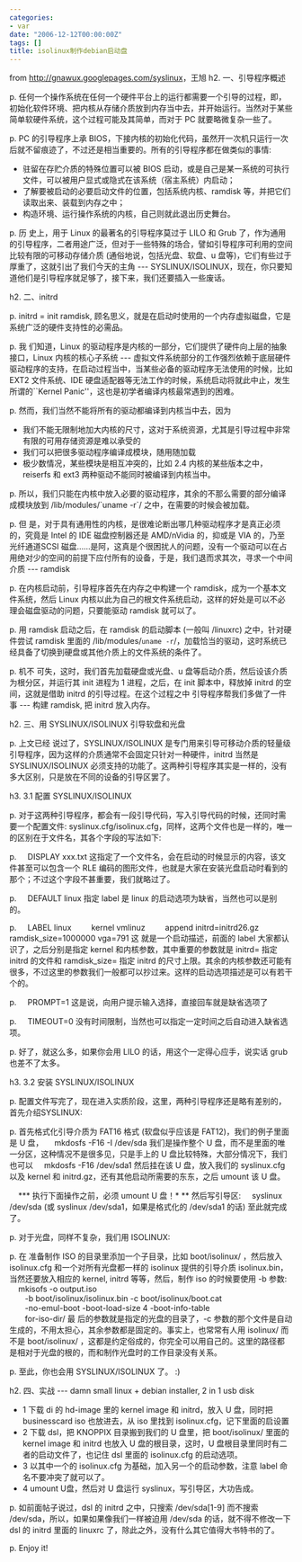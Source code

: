 ```yaml
---
categories:
- var
date: "2006-12-12T00:00:00Z"
tags: []
title: isolinux制作debian启动盘
---
```


from <a href="http://gnawux.googlepages.com/syslinux">http://gnawux.googlepages.com/syslinux</a>，王旭
h2. 一、引导程序概述

p. 任何一个操作系统在任何一个硬件平台上的运行都需要一个引导的过程，即，初始化软件环境、把内核从存储介质放到内存当中去，并开始运行。当然对于某些简单软硬件系统，这个过程可能及其简单，而对于 PC 就要略微复杂一些了。 

p. PC 的引导程序上承 BIOS，下接内核的初始化代码，虽然开一次机只运行一次后就不留痕迹了，不过还是相当重要的。所有的引导程序都在做类似的事情:&nbsp;

<ul><li>驻留在存贮介质的特殊位置可以被 BIOS 启动，或是自己是某一系统的可执行文件，可以被用户显式或隐式在该系统（宿主系统）内启动；</li><li>了解要被启动的必要启动文件的位置，包括系统内核、ramdisk 等，并把它们读取出来、装载到内存之中；</li> <li>构造环境、运行操作系统的内核，自己则就此退出历史舞台。</li></ul>p. 历 史上，用于 Linux 的最著名的引导程序莫过于 LILO 和 Grub 了，作为通用的引导程序，二者用途广泛，但对于一些特殊的场合，譬如引导程序可利用的空间比较有限的可移动存储介质 (通俗地说，包括光盘、软盘、u 盘等)，它们有些过于厚重了，这就引出了我们今天的主角 --- SYSLINUX/ISOLINUX，现在，你只要知道他们是引导程序就足够了，接下来，我们还要插入一些废话。&nbsp;

h2. 二、initrd

p. initrd = init ramdisk, 顾名思义，就是在启动时使用的一个内存虚拟磁盘，它是系统广泛的硬件支持性的必需品。

p. 我 们知道，Linux 的驱动程序是内核的一部分，它们提供了硬件向上层的抽象接口，Linux 内核的核心子系统 --- 虚拟文件系统部分的工作强烈依赖于底层硬件驱动程序的支持，在启动过程当中，当某些必备的驱动程序无法使用的时候，比如 EXT2 文件系统、IDE 硬盘适配器等无法工作的时候，系统启动将就此中止，发生所谓的``Kernel Panic''，这也是初学者编译内核最常遇到的困难。

p. 然而，我们当然不能将所有的驱动都编译到内核当中去，因为

<ul><li> 我们不能无限制地加大内核的尺寸，这对于系统资源，尤其是引导过程中非常有限的可用存储资源是难以承受的</li><li>我们可以把很多驱动程序编译成模块，随用随加载</li><li>极少数情况，某些模块是相互冲突的，比如  2.4 内核的某些版本之中，reiserfs 和 ext3 两种驱动不能同时被编译到内核当中。</li></ul>p. 所以，我们只能在内核中放入必要的驱动程序，其余的不那么需要的部分编译成模块放到 /lib/modules/`uname -r`/ 之中，在需要的时候会被加载。

p. 但 是，对于具有通用性的内核，是很难论断出哪几种驱动程序才是真正必须的，究竟是 Intel 的 IDE 磁盘控制器还是 AMD/nVidia 的，抑或是 VIA 的，乃至光纤通道SCSI 磁盘……是阿，这真是个很困扰人的问题，没有一个驱动可以在占用绝对少的空间的前提下应付所有的设备，于是，我们退而求其次，寻求一个中间介质 --- ramdisk

p. 在内核启动前，引导程序首先在内存之中构建一个 ramdisk，成为一个基本文件系统，然后 Linux 内核以此为自己的根文件系统启动，这样的好处是可以不必理会磁盘驱动的问题，只要能驱动 ramdisk 就可以了。

p. 用 ramdisk 启动之后，在 ramdisk 的启动脚本 (一般叫 /linuxrc) 之中，针对硬件尝试 ramdisk 里面的 /lib/modules/`uname -r`/，加载恰当的驱动，这时系统已经具备了切换到硬盘或其他介质上的文件系统的条件了。

p. 机不 可失，这时，我们首先加载硬盘或光盘、u 盘等启动介质，然后设该介质为根分区，并运行其 init 进程为 1 进程，之后，在 init 脚本中，释放掉 initrd 的空间，这就是借助 initrd 的引导过程。在这个过程之中 引导程序帮我们多做了一件事 --- 构建 ramdisk, 把 initrd 放入内存。

h2. 三、用 SYSLINUX/ISOLINUX 引导软盘和光盘

p. 上文已经 说过了，SYSLINUX/ISOLINUX 是专门用来引导可移动介质的轻量级引导程序，因为这样的介质通常不会固定只针对一种硬件，initrd 当然是 SYSLINUX/ISOLINUX 必须支持的功能了。这两种引导程序其实是一样的，没有多大区别，只是放在不同的设备的引导区罢了。&nbsp;

h3. 3.1 配置 SYSLINUX/ISOLINUX

p. 对于这两种引导程序，都会有一段引导代码，写入引导代码的时候，还同时需要一个配置文件: syslinux.cfg/isolinux.cfg，同样，这两个文件也是一样的，唯一的区别在于文件名，其各个字段的写法如下:&nbsp;

p.  &nbsp;&nbsp;&nbsp; DISPLAY xxx.txt
这指定了一个文件名，会在启动的时候显示的内容，该文件甚至可以包含一个 RLE 编码的图形文件，也就是大家在安装光盘启动时看到的那个；不过这个字段不甚重要，我们就略过了。&nbsp;

p. &nbsp;&nbsp;&nbsp; DEFAULT linux
指定 label 是 linux 的启动选项为缺省，当然也可以是别的。

p. &nbsp;&nbsp;&nbsp; LABEL linux
&nbsp;&nbsp;&nbsp;&nbsp;&nbsp;&nbsp;&nbsp; kernel vmlinuz
 &nbsp;&nbsp;&nbsp;&nbsp;&nbsp;&nbsp;&nbsp; append initrd=initrd26.gz ramdisk_size=1000000 vga=791
这 就是一个启动描述，前面的 label 大家都认识了，之后分别是指定 kernel 和内核参数，其中重要的参数就是 initrd= 指定 initrd 的文件和 ramdisk_size= 指定 initrd 的尺寸上限。其余的内核参数还可能有很多，不过这里的参数我们一般都可以抄过来。这样的启动选项描述是可以有若干个的。

p. &nbsp;&nbsp;&nbsp; PROMPT=1
这是说，向用户提示输入选择，直接回车就是缺省选项了

p. &nbsp;&nbsp;&nbsp; TIMEOUT=0
没有时间限制，当然也可以指定一定时间之后自动进入缺省选项。

p. 好了，就这么多，如果你会用 LILO 的话，用这个一定得心应手，说实话 grub 也差不了太多。


 h3. 3.2 安装 SYSLINUX/ISOLINUX

p. 配置文件写完了，现在进入实质阶段，这里，两种引导程序还是略有差别的，首先介绍SYSLINUX:

p. 首先格式化引导介质为 FAT16 格式 (软盘似乎应该是 FAT12)，我们的例子里面是 U 盘，
&nbsp;&nbsp;&nbsp; mkdosfs -F16 -I /dev/sda
我们是操作整个 U 盘，而不是里面的唯一分区，这种情况不是很多见，只是手上的 U 盘比较特殊，大部分情况下，我们也可以 
&nbsp;&nbsp;&nbsp; mkdosfs -F16 /dev/sda1
然后挂在该 U 盘，放入我们的 syslinux.cfg 以及 kernel 和 initrd.gz，还有其他启动所需要的东东，之后 umount 该 U 盘。

&nbsp;&nbsp;&nbsp; *** 执行下面操作之前，必须 umount U 盘！*
**
然后写引导区:
&nbsp;&nbsp;&nbsp; syslinux /dev/sda (或 syslinux /dev/sda1，如果是格式化的 /dev/sda1 的话) 
至此就完成了。

p. 对于光盘，同样不复杂，我们用 ISOLINUX:

p. 在 准备制作 ISO 的目录里添加一个子目录，比如 boot/isolinux/ ，然后放入 isolinux.cfg 和一个对所有光盘都一样的 isolinux 提供的引导介质 isolinux.bin，当然还要放入相应的 kernel, initrd 等等，然后，制作 iso 的时候要使用 -b 参数:
&nbsp;&nbsp;&nbsp; mkisofs -o output.iso \
&nbsp;&nbsp;&nbsp;&nbsp;&nbsp;&nbsp; -b boot/isolinux/isolinux.bin -c boot/isolinux/boot.cat \
&nbsp;&nbsp;&nbsp;&nbsp;&nbsp;&nbsp; -no-emul-boot -boot-load-size 4 -boot-info-table \
&nbsp;&nbsp;&nbsp;&nbsp;&nbsp;&nbsp; for-iso-dir/
最 后的参数就是指定的光盘的目录了，-c 参数的那个文件是自动生成的，不用太担心，其余参数都是固定的。事实上，也常常有人用 isolinux/ 而不是 boot/isolinux/ ，这都是约定俗成的，你完全可以用自己的。这里的路径都是相对于光盘的根的，而和制作光盘时的工作目录没有关系。

p. 至此，你也会用 SYSLINUX/ISOLINUX 了。 :)


h2. 四、实战 --- damn small linux + debian installer, 2 in 1 usb disk

<ul><li>1 下载 di 的 hd-image 里的 kernel image 和 initrd，放入 U 盘，同时把 businesscard iso 也放进去，从 iso 里找到  isolinux.cfg，记下里面的启设置</li><li>2 下载 dsl，把 KNOPPIX 目录搬到我们的 U 盘里，把 boot/isolinux/ 里面的 kernel image 和 initrd 也放入 U 盘的根目录，这时，U 盘根目录里同时有二者的启动文件了，也记住 dsl 里面的 isolinux.cfg 的启动选项。</li><li>3 以其中一个的 isolinux.cfg 为基础，加入另一个的启动参数，注意 label 命名不要冲突了就可以了。</li><li>4 umount U盘，然后对 U 盘运行 syslinux，写引导区，大功告成。</li></ul>p. 如前面帖子说过，dsl 的 initrd 之中，只搜索 /dev/sda[1-9] 而不搜索 
/dev/sda，所以，如果如果像我们一样被迫用 /dev/sda 的话，就不得不修改一下 dsl 的 initrd 里面的 linuxrc 了，除此之外，没有什么其它值得大书特书的了。

p. Enjoy it!


